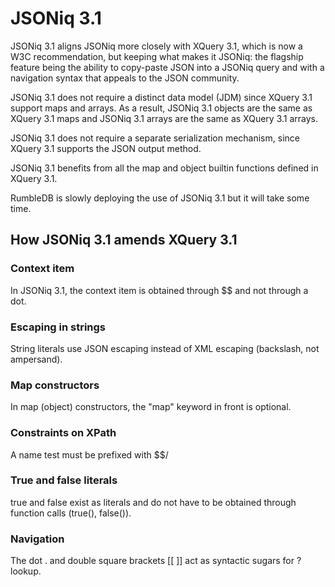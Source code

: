 # JSONiq 3.1

JSONiq 3.1 aligns JSONiq more closely with XQuery 3.1, which is now a W3C recommendation, but keeping what makes it JSONiq: the flagship feature being the ability to copy-paste JSON into a JSONiq query and with a navigation syntax that appeals to the JSON community.

JSONiq 3.1 does not require a distinct data model (JDM) since XQuery 3.1 support maps and arrays. As a result, JSONiq 3.1 objects are the same as XQuery 3.1 maps and JSONiq 3.1 arrays are the same as XQuery 3.1 arrays.

JSONiq 3.1 does not require a separate serialization mechanism, since XQuery 3.1 supports the JSON output method.

JSONiq 3.1 benefits from all the map and object builtin functions defined in XQuery 3.1.

RumbleDB is slowly deploying the use of JSONiq 3.1 but it will take some time.

## How JSONiq 3.1 amends XQuery 3.1

### Context item

In JSONiq 3.1, the context item is obtained through \$$ and not through a dot.

### Escaping in strings

String literals use JSON escaping instead of XML escaping (backslash, not ampersand).

### Map constructors

In map (object) constructors, the "map" keyword in front is optional.

### Constraints on XPath

A name test must be prefixed with \$$/

### True and false literals

true and false exist as literals and do not have to be obtained through function calls (true(), false()).

### Navigation

The dot . and double square brackets \[\[ ]] act as syntactic sugars for ? lookup.&#x20;
